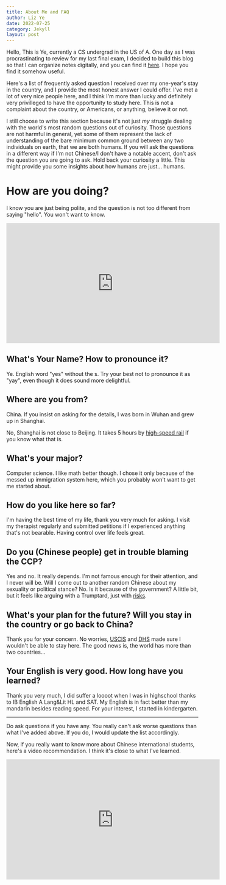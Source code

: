 ```yaml
---
title: About Me and FAQ
author: Liz Ye
date: 2022-07-25
category: Jekyll
layout: post
---
```


Hello, This is Ye, currently a CS undergrad in the US of A. One day as I was procrastinating to review for my last final exam, I decided to build this blog so that I can organize notes digitally, and you can find it [here](https://yxlol.github.io/yx/notes/2022-05-12-china-debate.html). I hope you find it somehow useful. 

Here's a list of frequently asked question I received over my one-year's stay in the country, and I provide the most honest answer I could offer. I've met a lot of very nice people here, and I think I'm more than lucky and definitely very privilleged to have the opportunity to study here. This is not a complaint about the country, or Americans, or anything, believe it or not.

I still choose to write this section because it's not just *my* struggle dealing with the world's most random questions out of curiosity. Those questions are not harmful in general, yet some of them represent the lack of understanding of the bare minimum common ground between any two individuals on earth, that we are both humans. If you will ask the questions in a different way if I'm not Chinese/I don't have a notable accent, don't ask the question you are going to ask. Hold back your curiosity a little. This might provide you some insights about how humans are just... humans. 

# How are you doing?
I know you are just being polite, and the question is not too different from saying "hello". You won't want to know.

<iframe width="560" height="315" src="https://www.youtube-nocookie.com/embed/GwpCb0qW-6Y" title="YouTube video player" frameborder="0" allow="accelerometer; autoplay; clipboard-write; encrypted-media; gyroscope; picture-in-picture" allowfullscreen></iframe>

## What's Your Name? How to pronounce it?
Ye. English word "yes" without the s. Try your best not to pronounce it as "yay", even though it does sound more delightful. 

## Where are you from?
China. If you insist on asking for the details, I was born in Wuhan and grew up in Shanghai. 

No, Shanghai is not close to Beijing. It takes 5 hours by [high-speed rail](https://en.wikipedia.org/wiki/High-speed_rail) if you know what that is.

## What's your major?
Computer science. I like math better though. I chose it only because of the messed up immigration system here, which you probably won't want to get me started about.

## How do you like here so far?
I'm having the best time of my life, thank you very much for asking. I visit my therapist regularly and submitted petitions if I experienced anything that's not bearable. Having control over life feels great.

## Do you (Chinese people) get in trouble blaming the CCP?
Yes and no. It really depends. I'm not famous enough for their attention, and I never will be. Will I come out to another random Chinese about my sexuality or political stance? No. Is it because of the government? A little bit, but it feels like arguing with a Trumptard, just with [risks](https://www.propublica.org/article/even-on-us-campuses-china-cracks-down-on-students-who-speak-out).

## What's your plan for the future? Will you stay in the country or go back to China?
Thank you for your concern. No worries, [USCIS](https://www.uscis.gov/working-in-the-united-states/h-1b-specialty-occupations) and [DHS](https://www.uscis.gov/green-card/green-card-processes-and-procedures/employment-authorization-document) made sure I wouldn't be able to stay here. The good news is, the world has more than two countries... 

## Your English is very good. How long have you learned?
Thank you very much, I did suffer a loooot when I was in highschool thanks to IB English A Lang&Lit HL and SAT. My English is in fact better than my mandarin besides reading speed. For your interest, I started in kindergarten. 

---

Do ask questions if you have any. You really can't ask worse questions than what I've added above. If you do, I would update the list accordingly. 

Now, if you really want to know more about Chinese international students, here's a video recommendation. I think it's close to what I've learned.

<iframe width="560" height="315" src="https://www.youtube-nocookie.com/embed/cQWlnTyOSig" title="YouTube video player" frameborder="0" allow="accelerometer; autoplay; clipboard-write; encrypted-media; gyroscope; picture-in-picture" allowfullscreen></iframe>
